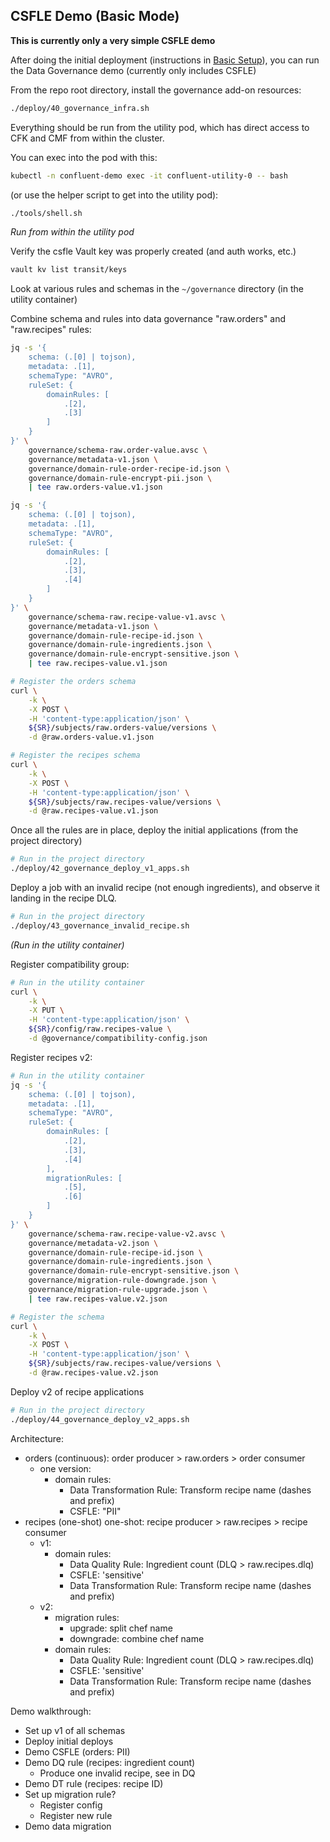 ## CSFLE Demo (Basic Mode)

**This is currently only a very simple CSFLE demo**

After doing the initial deployment (instructions in [Basic Setup](./01-deploy.md)), you can run the Data Governance demo (currently only includes CSFLE)

From the repo root directory, install the governance add-on resources:

```bash
./deploy/40_governance_infra.sh
```


Everything should be run from the utility pod, which has direct access to CFK and CMF from within the cluster.

You can exec into the pod with this:

```bash
kubectl -n confluent-demo exec -it confluent-utility-0 -- bash
```

(or use the helper script to get into the utility pod):

```bash
./tools/shell.sh
```

*Run from within the utility pod*

Verify the csfle Vault key was properly created (and auth works, etc.)

```bash
vault kv list transit/keys
```

Look at various rules and schemas in the `~/governance` directory (in the utility container)

Combine schema and rules into data governance "raw.orders" and "raw.recipes" rules:

```bash
jq -s '{
    schema: (.[0] | tojson),
    metadata: .[1],
    schemaType: "AVRO",
    ruleSet: {
        domainRules: [
            .[2],
            .[3]
        ]
    }
}' \
    governance/schema-raw.order-value.avsc \
    governance/metadata-v1.json \
    governance/domain-rule-order-recipe-id.json \
    governance/domain-rule-encrypt-pii.json \
    | tee raw.orders-value.v1.json

jq -s '{
    schema: (.[0] | tojson),
    metadata: .[1],
    schemaType: "AVRO",
    ruleSet: {
        domainRules: [
            .[2],
            .[3],
            .[4]
        ]
    }
}' \
    governance/schema-raw.recipe-value-v1.avsc \
    governance/metadata-v1.json \
    governance/domain-rule-recipe-id.json \
    governance/domain-rule-ingredients.json \
    governance/domain-rule-encrypt-sensitive.json \
    | tee raw.recipes-value.v1.json

# Register the orders schema
curl \
    -k \
    -X POST \
    -H 'content-type:application/json' \
    ${SR}/subjects/raw.orders-value/versions \
    -d @raw.orders-value.v1.json

# Register the recipes schema
curl \
    -k \
    -X POST \
    -H 'content-type:application/json' \
    ${SR}/subjects/raw.recipes-value/versions \
    -d @raw.recipes-value.v1.json
```


Once all the rules are in place, deploy the initial applications (from the project directory)

```bash
# Run in the project directory
./deploy/42_governance_deploy_v1_apps.sh
```

Deploy a job with an invalid recipe (not enough ingredients), and observe it landing in the recipe DLQ.

```bash
# Run in the project directory
./deploy/43_governance_invalid_recipe.sh
```

_(Run in the utility container)_

Register compatibility group:

```bash
# Run in the utility container
curl \
    -k \
    -X PUT \
    -H 'content-type:application/json' \
    ${SR}/config/raw.recipes-value \
    -d @governance/compatibility-config.json
```

Register recipes v2:

```bash
# Run in the utility container
jq -s '{
    schema: (.[0] | tojson),
    metadata: .[1],
    schemaType: "AVRO",
    ruleSet: {
        domainRules: [
            .[2],
            .[3],
            .[4]
        ],
        migrationRules: [
            .[5],
            .[6]
        ]
    }
}' \
    governance/schema-raw.recipe-value-v2.avsc \
    governance/metadata-v2.json \
    governance/domain-rule-recipe-id.json \
    governance/domain-rule-ingredients.json \
    governance/domain-rule-encrypt-sensitive.json \
    governance/migration-rule-downgrade.json \
    governance/migration-rule-upgrade.json \
    | tee raw.recipes-value.v2.json

# Register the schema
curl \
    -k \
    -X POST \
    -H 'content-type:application/json' \
    ${SR}/subjects/raw.recipes-value/versions \
    -d @raw.recipes-value.v2.json
```

Deploy v2 of recipe applications

```bash
# Run in the project directory
./deploy/44_governance_deploy_v2_apps.sh
```

Architecture:
* orders (continuous): order producer > raw.orders > order consumer
    * one version:
        * domain rules:
            * Data Transformation Rule: Transform recipe name (dashes and prefix)
            * CSFLE: "PII"
* recipes (one-shot) one-shot: recipe producer > raw.recipes > recipe consumer
    * v1:
        * domain rules:
            * Data Quality Rule: Ingredient count (DLQ > raw.recipes.dlq)
            * CSFLE: 'sensitive'
            * Data Transformation Rule: Transform recipe name (dashes and prefix)
    * v2:
        * migration rules:
            * upgrade: split chef name
            * downgrade: combine chef name
        * domain rules:
            * Data Quality Rule: Ingredient count (DLQ > raw.recipes.dlq)
            * CSFLE: 'sensitive'
            * Data Transformation Rule: Transform recipe name (dashes and prefix)

Demo walkthrough:
* Set up v1 of all schemas
* Deploy initial deploys
* Demo CSFLE (orders: PII)
* Demo DQ rule (recipes: ingredient count)
    * Produce one invalid recipe, see in DQ
* Demo DT rule (recipes: recipe ID)
* Set up migration rule?
    * Register config
    * Register new rule
* Demo data migration